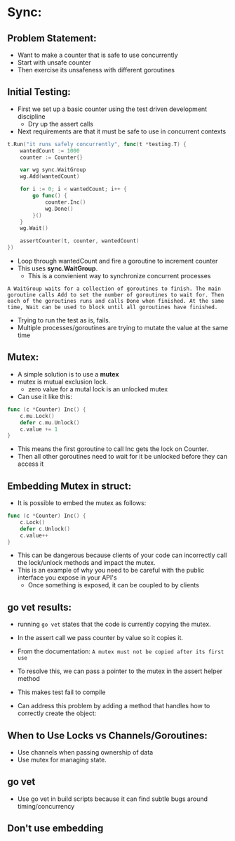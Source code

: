 # Sync:

## Problem Statement:
- Want to make a counter that is safe to use concurrently
- Start with unsafe counter
- Then exercise its unsafeness with different goroutines

## Initial Testing:
- First we set up a basic counter using the test driven development discipline
	- Dry up the assert calls
- Next requirements are that it must be safe to use in concurrent contexts

```go
t.Run("it runs safely concurrently", func(t *testing.T) {
    wantedCount := 1000
    counter := Counter{}

    var wg sync.WaitGroup
    wg.Add(wantedCount)

    for i := 0; i < wantedCount; i++ {
        go func() {
            counter.Inc()
            wg.Done()
        }()
    }
    wg.Wait()

    assertCounter(t, counter, wantedCount)
})
```

- Loop through wantedCount and fire a goroutine to increment counter
- This uses **sync.WaitGroup**.
	- This is a convienient way to synchronize concurrent processes
```
A WaitGroup waits for a collection of goroutines to finish. The main goroutine calls Add to set the number of goroutines to wait for. Then each of the goroutines runs and calls Done when finished. At the same time, Wait can be used to block until all goroutines have finished.
```

- Trying to run the test as is, fails. 
- Multiple processes/goroutines are trying to mutate the value at the same time


## Mutex:
- A simple solution is to use a **mutex**
- mutex is mutual exclusion lock. 
	- zero value for a mutal lock is an unlocked mutex
- Can use it like this:
```go
func (c *Counter) Inc() {
	c.mu.Lock()
	defer c.mu.Unlock()
	c.value += 1
}
```

- This means the first goroutine to call Inc gets the lock on Counter.
- Then all other goroutines need to wait for it be unlocked before they can access it

## Embedding Mutex in struct:
- It is possible to embed the mutex as follows:
```go
func (c *Counter) Inc() {
    c.Lock()
    defer c.Unlock()
    c.value++
}
```

- This can be dangerous because clients of your code can incorrectly call the lock/unlock methods and impact the mutex.
- This is an example of why you need to be careful with the public interface you expose in your API's
	- Once something is exposed, it can be coupled to by clients

## go vet results:
- running `go vet` states that the code is currently copying the mutex.
- In the assert call we pass counter by value so it copies it. 
- From the documentation:
`A mutex must not be copied after its first use`

- To resolve this, we can pass a pointer to the mutex in the assert helper method
- This makes test fail to compile
- Can address this problem by adding a method that handles how to correctly create the object:


## When to Use Locks vs Channels/Goroutines:
- Use channels when passing ownership of data
- Use mutex for managing state.

## go vet
- Use go vet in build scripts because it can find subtle bugs around timing/concurrency

## Don't use embedding